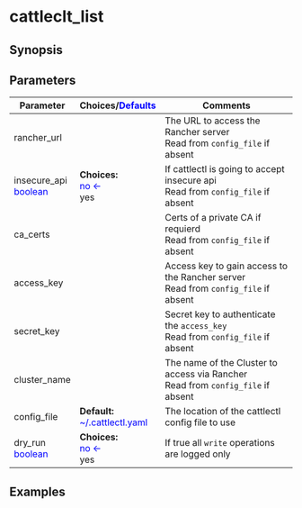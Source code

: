 cattleclt_list
===============

Synopsis
--------

Parameters
----------

| Parameter | Choices/<span style="color:blue">Defaults</span> | Comments |
|---|---|---|
| rancher_url | | The URL to access the Rancher server<br>Read from `config_file` if absent |
| insecure_api<br><span style="color:blue">boolean</span> | __Choices:__<br><span style="color:blue">no ←</span><br>yes | If cattlectl is going to accept insecure api<br>Read from `config_file` if absent |
| ca_certs | | Certs of a private CA if requierd<br>Read from `config_file` if absent |
| access_key | | Access key to gain access to the Rancher server<br>Read from `config_file` if absent |
| secret_key | | Secret key to authenticate the `access_key`<br>Read from `config_file` if absent |
| cluster_name | | The name of the Cluster to access via Rancher<br>Read from `config_file` if absent |
| config_file | __Default:__<br><span style="color:blue">~/.cattlectl.yaml</span>| The location of the cattlectl config file to use |
| dry_run<br><span style="color:blue">boolean</span> | __Choices:__<br><span style="color:blue">no ←</span><br>yes | If true all `write` operations are logged only |

Examples
--------
